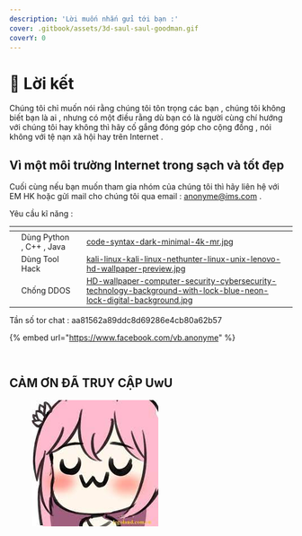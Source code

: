 ```yaml
---
description: 'Lời muốn nhắn gửi tới bạn :'
cover: .gitbook/assets/3d-saul-saul-goodman.gif
coverY: 0
---
```


# 🌚 Lời kết

Chúng tôi chỉ muốn nói rằng chúng tôi tôn trọng các bạn , chúng tôi không biết bạn là ai , nhưng có một điều rằng dù bạn có là người cùng chí hướng với chúng tôi hay không thì hãy cố gắng đóng góp cho cộng đồng , nói không với tệ nạn xã hội hay trên Internet .

## Vì một môi trường Internet trong sạch và tốt đẹp

Cuối cùng nếu bạn muốn tham gia nhóm của chúng tôi thì hãy liên hệ với EM HK hoặc gửi mail cho chúng tôi qua email : anonyme@ims.com .

Yêu cầu kĩ năng :&#x20;

<table data-view="cards"><thead><tr><th></th><th></th><th></th><th data-hidden data-card-cover data-type="files"></th></tr></thead><tbody><tr><td></td><td>Dùng Python , C++ , Java </td><td></td><td><a href=".gitbook/assets/code-syntax-dark-minimal-4k-mr.jpg">code-syntax-dark-minimal-4k-mr.jpg</a></td></tr><tr><td></td><td>         Dùng Tool Hack </td><td>    </td><td><a href=".gitbook/assets/kali-linux-kali-linux-nethunter-linux-unix-lenovo-hd-wallpaper-preview.jpg">kali-linux-kali-linux-nethunter-linux-unix-lenovo-hd-wallpaper-preview.jpg</a></td></tr><tr><td></td><td>           Chống DDOS</td><td></td><td><a href=".gitbook/assets/HD-wallpaper-computer-security-cybersecurity-technology-background-with-lock-blue-neon-lock-digital-background.jpg">HD-wallpaper-computer-security-cybersecurity-technology-background-with-lock-blue-neon-lock-digital-background.jpg</a></td></tr></tbody></table>

Tần số tor chat : aa81562a89ddc8d69286e4cb80a62b57

{% embed url="https://www.facebook.com/vb.anonyme" %}

<figure><img src=".gitbook/assets/Hacker-bailando-y-escribiendo-código-en-la-computadora.gif" alt=""><figcaption></figcaption></figure>



## CẢM ƠN ĐÃ TRUY CẬP UwU

<figure><img src=".gitbook/assets/chỉ mục (2).jpg" alt=""><figcaption></figcaption></figure>
